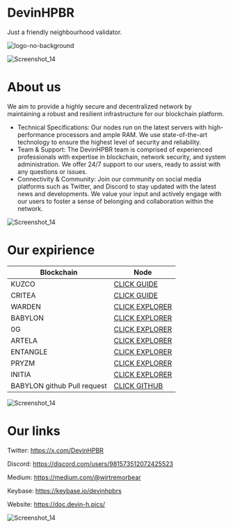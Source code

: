 # DevinHPBR

Just a friendly neighbourhood validator.

![logo-no-background](https://github.com/user-attachments/assets/8b454258-1ef9-45da-adb5-2ace8a188935)

![Screenshot_14](https://github.com/user-attachments/assets/2cae4bbb-721a-4c6b-9ab2-6310d8ea5487)

# About us
We aim to provide a highly secure and decentralized network by maintaining a robust and resilient infrastructure for our blockchain platform.
+ Technical Specifications:
Our nodes run on the latest servers with high-performance processors and ample RAM.
We use state-of-the-art technology to ensure the highest level of security and reliability.
+ Team & Support:
The DevinHPBR team is comprised of experienced professionals with expertise in blockchain, network security, and system administration.
We offer 24/7 support to our users, ready to assist with any questions or issues.
+ Connectivity & Community:
Join our community on social media platforms such as Twitter, and Discord to stay updated with the latest news and developments.
We value your input and actively engage with our users to foster a sense of belonging and collaboration within the network.

![Screenshot_14](https://github.com/user-attachments/assets/2cae4bbb-721a-4c6b-9ab2-6310d8ea5487)

# Our expirience

| Blockchain        | Node |
|----------------|---------------------|
| KUZCO | [CLICK GUIDE](https://doc.devin-h.pics/devinhpbr/guides/kuzko) |
| CRITEA | [CLICK GUIDE](https://doc.devin-h.pics/devinhpbr/guides/citrea) |
| WARDEN | [CLICK EXPLORER](https://testnet.warden.explorers.guru/validator/wardenvaloper19v8mzetaw45r2m9ujx86l4f3ahy9k8q2wrh7ud) |
| BABYLON | [CLICK EXPLORER](https://testnet.babylon.explorers.guru/validator/bbnvaloper1rc2qd7ljm6pm83qzumkgtuvfsdep9ul8nh8zp0) |
| 0G       | [CLICK EXPLORER](https://testnet.0g.explorers.guru/validator/0gvaloper14jf2meu7vaqedkuwrcsml5lzaunj0mzdlz8nx2) |
| ARTELA        | [CLICK EXPLORER](https://explorer.halonode.top/artela/staking/artvaloper157x0096e0h4z4uq4snc70qjatk43z95fgq3hz4) |
| ENTANGLE          | [CLICK EXPLORER](https://testnet.itrocket.net/entangle/staking/ethmvaloper1p5fe9r34rd587wzx2jg0w8n5hwhdrc4nare5k7) |
| PRYZM            | [CLICK EXPLORER](https://testnet.chainsco.pe/pryzm/validator/pryzmvaloper1t5jw5chnq2p6w5tw9u2wsdyparv5r3dtngwu05) |
| INITIA         | [CLICK EXPLORER](https://scan.initia.tech/initiation-1/validators/initvaloper1z3pmtesrgk7g5zs4q4uurfcqz0qzlm9fea4dx) |
| BABYLON github Pull request        | [CLICK GITHUB](https://github.com/babylonchain/networks/pull/127) |

![Screenshot_14](https://github.com/user-attachments/assets/2cae4bbb-721a-4c6b-9ab2-6310d8ea5487)

# Our links

Twitter: https://x.com/DevinHPBR

Discord: https://discord.com/users/981573512072425523

Medium: https://medium.com/@wirtremorbear

Keybase: https://keybase.io/devinhpbrs

Website: https://doc.devin-h.pics/

![Screenshot_14](https://github.com/user-attachments/assets/26b3148a-61ca-431b-a39d-fb39dd22f114)


